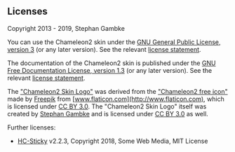 ## Licenses

Copyright 2013 - 2019, Stephan Gambke

You can use the Chameleon2 skin under the [GNU General Public License, version
3](https://www.gnu.org/copyleft/gpl.html) (or any later version). See the
relevant [license statement](../COPYING).

The documentation of the Chameleon2 skin is published under the [GNU Free
Documentation License, version 1.3](https://www.gnu.org/copyleft/fdl.html) (or
any later version). See the relevant [license statement](copying.md).

The ["Chameleon2 Skin Logo"](Chameleon2.svg) was derived from the ["Chameleon2 free
icon"](http://www.flaticon.com/free-icon/chameleon2_36320) made by
[Freepik](http://www.freepik.com) from
[www.flaticon.com](http://www.flaticon.com), which is licensed under [CC BY
3.0](http://creativecommons.org/licenses/by/3.0/). The "Chameleon2 Skin Logo"
itself was created by [Stephan
Gambke](https://www.mediawiki.org/wiki/User:F.trott) and is licensed under [CC
BY 3.0](http://creativecommons.org/licenses/by/3.0/) as well.

Further licenses:
* [HC-Sticky](https://github.com/somewebmedia/hc-sticky) v2.2.3, Copyright 2018,
  Some Web Media, MIT License
